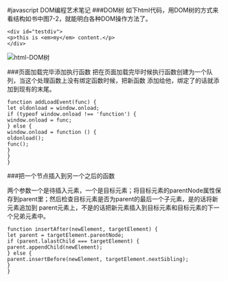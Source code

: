 #javascript DOM编程艺术笔记
###DOM树
如下html代码，用DOM树的方式来看结构如书中图7-2，就能明白各种DOM操作方法了。
```
<div id="testdiv">
<p>this is <em>my</em> content.</p>
</div>
```
![html-DOM树](html-DOM树.jpg)

###页面加载完毕添加执行函数
把在页面加载完毕时候执行函数创建为一个队列，当这个处理函数上没有绑定函数时候，把新函数 
添加给他，绑定了的话就添加到现有的末尾。
```
function addLoadEvent(func) {
let oldonload = window.onload;
if (typeof window.onload !== 'function') {
window.onload = func;
} else {
window.onload = function () {
oldonload();
func();
}
}
}
```
###把一个节点插入到另一个之后的函数

两个参数一个是待插入元素，一个是目标元素；将目标元素的parentNode属性保存到parent里；然后检查目标元素是否为parent的最后一个子元素，是的话将新元素追加到
parent元素上，不是的话把新元素插入到目标元素和目标元素的下一个兄弟元素中。
```
function insertAfter(newElement, targetElement) {
let parent = targetElement.parentNode;
if (parent.lalastChild === targetElement) {
parent.appendChild(newElement);
} else {
parent.insertBefore(newElement, targetElement.nextSibling);
}
}
```
